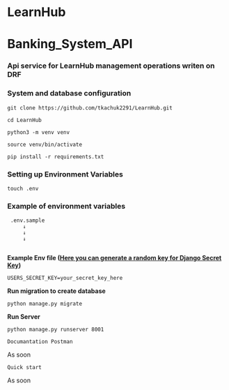# LearnHub
# Banking_System_API
 
### Api service for LearnHub management operations writen on DRF  


### System and database configuration
```shell
git clone https://github.com/tkachuk2291/LearnHub.git
```

```shell
cd LearnHub
```

```shell
python3 -m venv venv  
``` 
```shell
source venv/bin/activate  
```
```shell
pip install -r requirements.txt  
```
### Setting up Environment Variables
```shell
touch .env  
```
### Example of environment variables
``` 
 .env.sample 
     ↓
     ↓
     ↓
 
```
**Example Env file ([Here you can generate a random key for Django Secret Key](https://djecrety.ir/))**

```
USERS_SECRET_KEY=your_secret_key_here
```

**Run migration to create database**
```shell
python manage.py migrate  
```
**Run Server**
```shell
python manage.py runserver 8001  
```
```
Documantation Postman
```
As soon 

```
Quick start
```

As soon 






